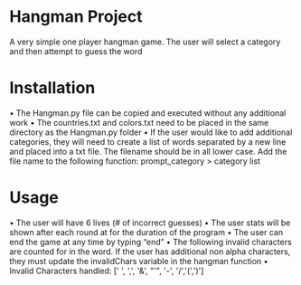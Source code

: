 # Hangman Project
A very simple one player hangman game. The user will select a category and then attempt to guess the word

# Installation
•	The Hangman.py file can be copied and executed without any additional work
•	The countries.txt and colors.txt need to be placed in the same directory as the Hangman.py folder
•	If the user would like to add additional categories, they will need to create a list of words separated by a new line and placed into a txt file. The filename should be in all lower case. Add the file name to the following function: prompt_category > category list

# Usage
•	The user will have 6 lives (# of incorrect guesses)
•	The user stats will be shown after each round at for the duration of the program
•	The user can end the game at any time by typing “end”
•	The following invalid characters are counted for in the word. If the user has additional non alpha characters, they must update the invalidChars variable in the hangman function 
•	Invalid Characters handled: [' ', ',', '&', "'", '-', '/','(',')']








